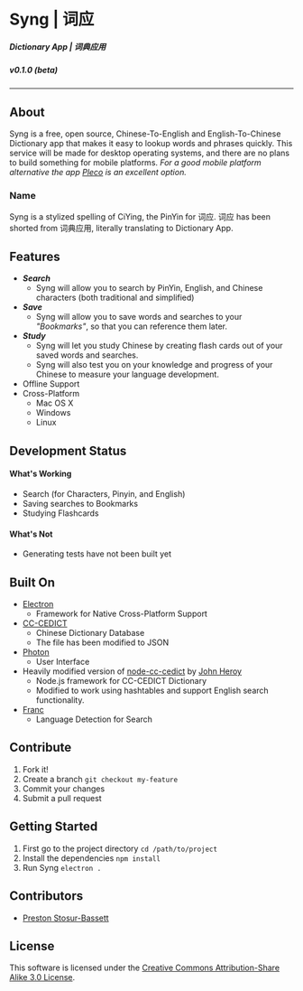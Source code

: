 # __Syng | 词应__
##### Dictionary App | 词典应用
##### v0.1.0 (beta)

---

## __About__
Syng is a free, open source, Chinese-To-English and English-To-Chinese Dictionary app that makes it easy to lookup words and phrases quickly. This service will be made for desktop operating systems, and there are no plans to build something for mobile platforms. _For a good mobile platform alternative the app [Pleco](https://www.pleco.com/) is an excellent option._

### Name
Syng is a stylized spelling of CiYing, the PinYin for 词应. 词应 has been shorted from 词典应用, literally translating to Dictionary App.

## __Features__
- ___Search___
    - Syng will allow you to search by PinYin, English, and Chinese characters (both traditional and simplified)
- ___Save___
    - Syng will allow you to save words and searches to your _"Bookmarks"_, so that you can reference them later.
- ___Study___
    - Syng will let you study Chinese by creating flash cards out of your saved words and searches.
    - Syng will also test you on your knowledge and progress of your Chinese to measure your language development.
- Offline Support
- Cross-Platform
   - Mac OS X
   - Windows
   - Linux

## __Development Status__
#### __What's Working__
   - Search (for Characters, Pinyin, and English)
   - Saving searches to Bookmarks
   - Studying Flashcards

#### __What's Not__
   - Generating tests have not been built yet

## __Built On__
   - [Electron](http://electron.atom.io)
      - Framework for Native Cross-Platform Support
   - [CC-CEDICT](http://www.mdbg.net/chindict/chindict.php?page=cedict)
      - Chinese Dictionary Database
      - The file has been modified to JSON
   - [Photon](http://photonkit.com/)
      - User Interface
   - Heavily modified version of [node-cc-cedict](https://github.com/johnheroy/node-cc-cedict) by [John Heroy](http://johnheroy.com/)
      - Node.js framework for CC-CEDICT Dictionary
      - Modified to work using hashtables and support English search functionality.
   - [Franc](https://github.com/wooorm/franc)
      - Language Detection for Search

## __Contribute__
1. Fork it!
2. Create a branch `git checkout my-feature`
3. Commit your changes
4. Submit a pull request

## __Getting Started__
1. First go to the project directory
    `cd /path/to/project`
2. Install the dependencies
    `npm install`
3. Run Syng
    `electron .`

## __Contributors__
- [Preston Stosur-Bassett](http://www.stosur.info)

## __License__
This software is licensed under the [Creative Commons Attribution-Share Alike 3.0 License](http://creativecommons.org/licenses/by-sa/3.0/).
